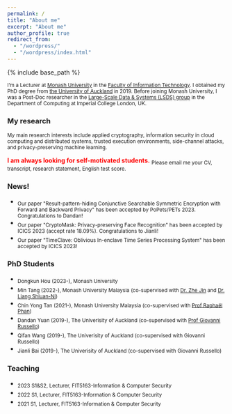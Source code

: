 ```yaml
---
permalink: /
title: "About me"
excerpt: "About me"
author_profile: true
redirect_from: 
  - "/wordpress/"
  - "/wordpress/index.html"
---
```


{% include base_path %}

 
<sub> I’m a Lecturer at [Monash University](https://www.monash.edu/) in the [Faculty of Information Technology](https://www.monash.edu/it). I obtained my PhD degree from [the University of Auckland](https://www.auckland.ac.nz/en.html) in 2019. Before joining Monash University, I was a Post-Doc researcher in the [Large-Scale Data & Systems (LSDS) group](https://lsds.doc.ic.ac.uk/) in the Department of Computing at Imperial College London, UK.  

### My research
<sub>My main research interests include applied cryptography, information security in cloud computing and distributed systems, trusted execution environments, side-channel attacks, and privacy-preserving machine learning.


**<font color="red">I am always looking for self-motivated students.</font>**
<sub> Please email me your CV, transcript, research statement, English test score.</sub>

### News!
- <sub>Our paper "Result-pattern-hiding Conjunctive Searchable Symmetric Encryption with Forward and Backward Privacy" has been accepted by PoPets/PETs 2023. Congratulations to Dandan!
- <sub>Our paper "CryptoMask: Privacy-preserving Face Recognition" has been accepted by ICICS 2023 (accept rate 18.09%). Congratulations to Jianli!
- <sub>Our paper "TimeClave: Oblivious In-enclave Time Series Processing System" has been accepted by ICICS 2023!
 

### PhD Students
- <sub>Dongkun Hou (2023-), Monash University
- <sub>Min Tang (2022-), Monash University Malaysia (co-supervised with [Dr. Zhe Jin](https://www.monash.edu.my/it/staff/academic/dr-jin-zhe) and [Dr. Liang Shiuan-Ni](https://www.monash.edu.my/engineering/about-us/all-staff/dr.-liang-shiuan-ni))
- <sub>Chin Yong Tan (2021-), Monash University Malaysia (co-supervised with [Prof Raphaël Phan](https://www.monash.edu.my/IT/staff/academic/prof-raphael-phan))
- <sub>Dandan Yuan (2019-), The Univerisity of Auckland (co-supervised with [Prof Giovanni Russello](https://www.linkedin.com/in/giovanni-russello-218ab614/?originalSubdomain=nz))
- <sub>Qifan Wang (2019-), The Univerisity of Auckland (co-supervised with Giovanni Russello)
- <sub>Jianli Bai (2019-), The Univerisity of Auckland (co-supervised with Giovanni Russello)
</sub> 
  
### Teaching
- <sub>2023 S1&S2, Lecturer, FIT5163-Information & Computer Security
- <sub>2022 S1, Lecturer, FIT5163-Information & Computer Security
- <sub>2021 S1, Lecturer, FIT5163-Information & Computer Security




